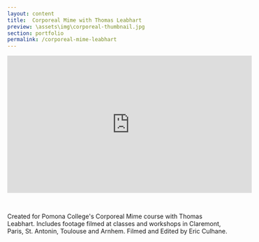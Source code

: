 ```yaml
---
layout: content
title:  Corporeal Mime with Thomas Leabhart
preview: \assets\img\corporeal-thumbnail.jpg
section: portfolio
permalink: /corporeal-mime-leabhart
---
```


<p align="center"><iframe width="560" height="315" src="https://www.youtube.com/embed/hIHQ4C2p8Oc" title="YouTube video player" frameborder="0" allow="accelerometer; autoplay; clipboard-write; encrypted-media; gyroscope; picture-in-picture" allowfullscreen></iframe></p> 
<br>

Created for Pomona College's Corporeal Mime course with Thomas Leabhart. Includes footage filmed at classes and workshops in Claremont, Paris, St. Antonin, Toulouse and Arnhem. Filmed and Edited by Eric Culhane.
